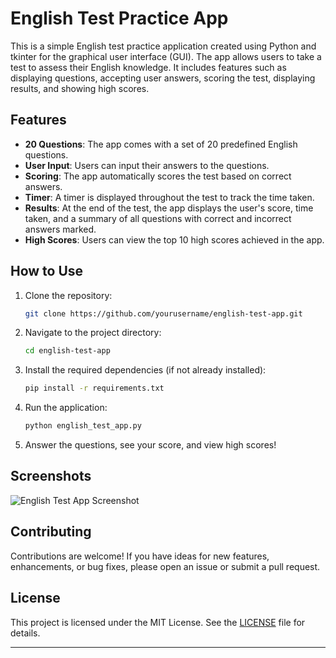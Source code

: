 # English Test Practice App

This is a simple English test practice application created using Python and tkinter for the graphical user interface (GUI). The app allows users to take a test to assess their English knowledge. It includes features such as displaying questions, accepting user answers, scoring the test, displaying results, and showing high scores.

## Features

- **20 Questions**: The app comes with a set of 20 predefined English questions.
- **User Input**: Users can input their answers to the questions.
- **Scoring**: The app automatically scores the test based on correct answers.
- **Timer**: A timer is displayed throughout the test to track the time taken.
- **Results**: At the end of the test, the app displays the user's score, time taken, and a summary of all questions with correct and incorrect answers marked.
- **High Scores**: Users can view the top 10 high scores achieved in the app.

## How to Use

1. Clone the repository:
   ```bash
   git clone https://github.com/yourusername/english-test-app.git
   ```
2. Navigate to the project directory:
   ```bash
   cd english-test-app
   ```
3. Install the required dependencies (if not already installed):
   ```bash
   pip install -r requirements.txt
   ```
4. Run the application:
   ```bash
   python english_test_app.py
   ```
5. Answer the questions, see your score, and view high scores!

## Screenshots

![English Test App Screenshot](screenshots/screenshot.png)

## Contributing

Contributions are welcome! If you have ideas for new features, enhancements, or bug fixes, please open an issue or submit a pull request.

## License

This project is licensed under the MIT License. See the [LICENSE](LICENSE) file for details.

---
